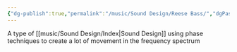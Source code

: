 ```yaml
---
{"dg-publish":true,"permalink":"/music/Sound Design/Reese Bass/","dgPassFrontmatter":true}
---
```


A type of [[music/Sound Design/Index\|Sound Design]] using phase techniques to create a lot of movement in the frequency spectrum